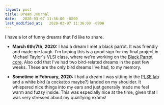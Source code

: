 ```yaml
---
layout: post
title: Dream Journal
date:   2020-03-07 11:36:00 -0800
last_modified_at:   2020-03-07 11:36:00 -0800
---
```


I have a lot of funny dreams that I'd like to share.

- **March 6th/7th, 2020:** I had a dream I met a black parrot. It was friendly
  and made me laugh. I'm hoping this is a good sign for my final project in 
  Michael Taylor's VLSI class, where we're working on the 
  [Black Parrot core](https://github.com/black-parrot/black-parrot). Also odd
  that I've had two bird-related dreams in the past few weeks. These are the
  only bird dreams I've had, to my memory.

- **Sometime in February, 2020:** I had a dream I was sitting in the
  [PLSE lab](https://uwplse.org) and a white bird (a cockatoo maybe?) landed on 
  my shoulder. It whispered nice things into my ears and just generally made me 
  feel warm and fuzzy inside. This was especially nice at the time, given that I
  was very stressed about my qualifying exams!
